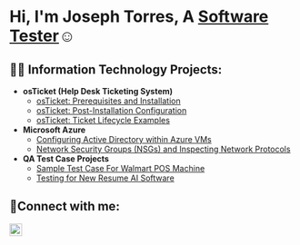 <h1>Hi, I'm Joseph Torres, A <a href="https://www.linkedin.com/in/joseph-torres-762b34250/">Software Tester</a>☺</h1>

<h2>👨‍💻 Information Technology Projects:</h2>

- <b>osTicket (Help Desk Ticketing System)</b>
  - [osTicket: Prerequisites and Installation](https://github.com/jtorres2019/osticket-prereqs)
  - [osTicket: Post-Installation Configuration](https://github.com/jtorres2019/post-install-config)
  - [osTicket: Ticket Lifecycle Examples](https://github.com/jtorres2019/ticket-lifecycle)
- <b>Microsoft Azure</b>
  - [Configuring Active Directory within Azure VMs](https://github.com/jtorres2019/configure-ad)
  - [Network Security Groups (NSGs) and Inspecting Network Protocols](https://github.com/jtorres2019/azure-network-protocols)
- <b>QA Test Case Projects</b>
  - [Sample Test Case For Walmart POS Machine](https://github.com/jtorres2019/Sample-Test-Case-For-Walmart-POS-Machine)
  - [Testing for New Resume AI Software](https://github.com/jtorres2019/Sample-Test-Case-For-Walmart-POS-Machine)
<h2>🤳Connect with me:</h2>


[<img align="left" alt="Joseph Torres | LinkedIn" width="22px" src="https://cdn.jsdelivr.net/npm/simple-icons@v3/icons/linkedin.svg" />][linkedin]

[linkedin]: (https://www.linkedin.com/in/joseph-torres-762b34250/)
